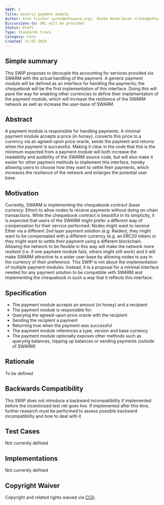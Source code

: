 ```yaml
---
SWIP: 3
Title: Generic payment module
Author: Aron Fischer <aron@ethswarm.org>, Rinke Hendriksen <rinke@ethswarm.org>, Vojtech Simetka <vojtech@iovlabs.org>
Discussions-to: URL will be provided
Status: Draft
Type: Standards track
Category: Core
Created: 31-07-2019
---
```


## Simple summary
This SWIP proposes to decouple the accounting for services provided via SWARM with the actual handling of the payment. A generic payment module will be defined as an interface for handling the payments; the chequebook will be the first implementation of this interface. Doing this will pave the way for enabling other currencies to define their implementation of the payment module, which will increase the resilience of the SWARM network as well as increase the user-base of SWARM. 
## Abstract
A payment module is responsible for handling payments. A minimal payment module accepts a price (in honey), converts this price to a currency via an agreed-upon price oracle, sends the payment and returns when the payment is successful. Making it clear in the code that this is the minimum expected from a payment module will both increase the readability and audibility of the SWARM source code, but will also make it easier for other payment methods to implement this interface, hereby allowing users to choose how they want to settle their payments, which increases the resilience of the network and enlarges the potential user base. 
## Motivation 
Currently, SWARM is implementing the chequebook contract (base currency: Ether) to allow nodes to receive payments without doing on-chain transactions. While the chequebook contract is beautiful in its simplicity, it is expected that users of the SWARM might prefer a different way of compensation for their service performed. Nodes might want to receive Ether via a different 2nd layer payment solution (e.g. Raiden), they might want to be compensated with a different currency (e.g. an ERC20 token) or they might want to settle their payment using a different blockchain. Allowing the network to be flexible in this way will make the network more resilient (i.e. if one payment module fails, others might still work) and it will make SWARM attractive to a wider user-base by allowing nodes to pay in the currency of their preference. This SWIP is not about the implementation of multiple payment modules. Instead, it is a proposal for a minimal interface needed for any payment solution to be compatible with SWARM and implementing the chequebook in such a way that it reflects this interface. 

## Specification
* The payment module accepts an amount (in honey) and a recipient
* The payment module is responsible for:
* Querying the agreed-upon price oracle with the recipient
* Sending the recipient a payment
* Returning true when the payment was successful 
* The payment module references a type, version and base currency 
* The payment module optionally exposes other methods such as querying balances, topping up balances or sending payments (outside of SWARM). 

## Rationale
To be defined 
## Backwards Compatibility 
This SWIP does not introduce a backward incompatibility if implemented before the incentivized test net goes live. If implemented after this time, further research must be performed to assess possible backward incompatibility and how to deal with it
## Test Cases 
Not currently defined
## Implementations
Not currently defined
## Copyright Waiver
Copyright and related rights waived via [CC0](https://creativecommons.org/publicdomain/zero/1.0/).
